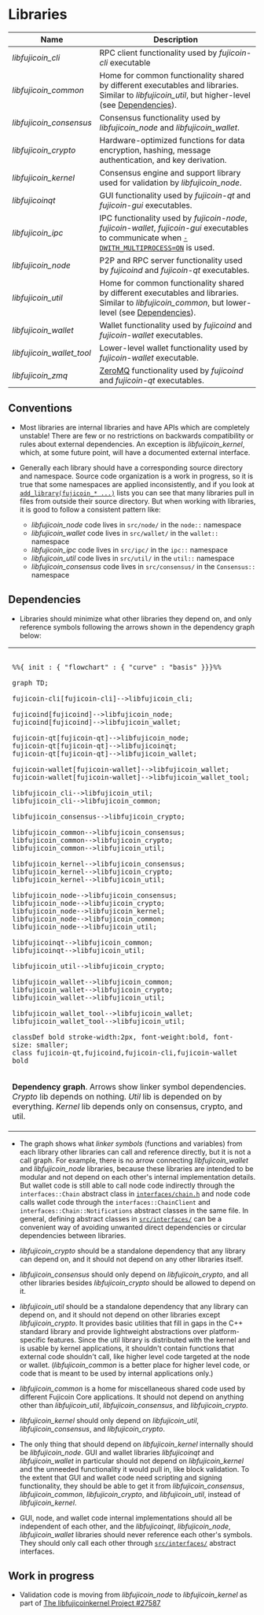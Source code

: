 # Libraries

| Name                     | Description |
|--------------------------|-------------|
| *libfujicoin_cli*         | RPC client functionality used by *fujicoin-cli* executable |
| *libfujicoin_common*      | Home for common functionality shared by different executables and libraries. Similar to *libfujicoin_util*, but higher-level (see [Dependencies](#dependencies)). |
| *libfujicoin_consensus*   | Consensus functionality used by *libfujicoin_node* and *libfujicoin_wallet*. |
| *libfujicoin_crypto*      | Hardware-optimized functions for data encryption, hashing, message authentication, and key derivation. |
| *libfujicoin_kernel*      | Consensus engine and support library used for validation by *libfujicoin_node*. |
| *libfujicoinqt*           | GUI functionality used by *fujicoin-qt* and *fujicoin-gui* executables. |
| *libfujicoin_ipc*         | IPC functionality used by *fujicoin-node*, *fujicoin-wallet*, *fujicoin-gui* executables to communicate when [`-DWITH_MULTIPROCESS=ON`](multiprocess.md) is used. |
| *libfujicoin_node*        | P2P and RPC server functionality used by *fujicoind* and *fujicoin-qt* executables. |
| *libfujicoin_util*        | Home for common functionality shared by different executables and libraries. Similar to *libfujicoin_common*, but lower-level (see [Dependencies](#dependencies)). |
| *libfujicoin_wallet*      | Wallet functionality used by *fujicoind* and *fujicoin-wallet* executables. |
| *libfujicoin_wallet_tool* | Lower-level wallet functionality used by *fujicoin-wallet* executable. |
| *libfujicoin_zmq*         | [ZeroMQ](../zmq.md) functionality used by *fujicoind* and *fujicoin-qt* executables. |

## Conventions

- Most libraries are internal libraries and have APIs which are completely unstable! There are few or no restrictions on backwards compatibility or rules about external dependencies. An exception is *libfujicoin_kernel*, which, at some future point, will have a documented external interface.

- Generally each library should have a corresponding source directory and namespace. Source code organization is a work in progress, so it is true that some namespaces are applied inconsistently, and if you look at [`add_library(fujicoin_* ...)`](../../src/CMakeLists.txt) lists you can see that many libraries pull in files from outside their source directory. But when working with libraries, it is good to follow a consistent pattern like:

  - *libfujicoin_node* code lives in `src/node/` in the `node::` namespace
  - *libfujicoin_wallet* code lives in `src/wallet/` in the `wallet::` namespace
  - *libfujicoin_ipc* code lives in `src/ipc/` in the `ipc::` namespace
  - *libfujicoin_util* code lives in `src/util/` in the `util::` namespace
  - *libfujicoin_consensus* code lives in `src/consensus/` in the `Consensus::` namespace

## Dependencies

- Libraries should minimize what other libraries they depend on, and only reference symbols following the arrows shown in the dependency graph below:

<table><tr><td>

```mermaid

%%{ init : { "flowchart" : { "curve" : "basis" }}}%%

graph TD;

fujicoin-cli[fujicoin-cli]-->libfujicoin_cli;

fujicoind[fujicoind]-->libfujicoin_node;
fujicoind[fujicoind]-->libfujicoin_wallet;

fujicoin-qt[fujicoin-qt]-->libfujicoin_node;
fujicoin-qt[fujicoin-qt]-->libfujicoinqt;
fujicoin-qt[fujicoin-qt]-->libfujicoin_wallet;

fujicoin-wallet[fujicoin-wallet]-->libfujicoin_wallet;
fujicoin-wallet[fujicoin-wallet]-->libfujicoin_wallet_tool;

libfujicoin_cli-->libfujicoin_util;
libfujicoin_cli-->libfujicoin_common;

libfujicoin_consensus-->libfujicoin_crypto;

libfujicoin_common-->libfujicoin_consensus;
libfujicoin_common-->libfujicoin_crypto;
libfujicoin_common-->libfujicoin_util;

libfujicoin_kernel-->libfujicoin_consensus;
libfujicoin_kernel-->libfujicoin_crypto;
libfujicoin_kernel-->libfujicoin_util;

libfujicoin_node-->libfujicoin_consensus;
libfujicoin_node-->libfujicoin_crypto;
libfujicoin_node-->libfujicoin_kernel;
libfujicoin_node-->libfujicoin_common;
libfujicoin_node-->libfujicoin_util;

libfujicoinqt-->libfujicoin_common;
libfujicoinqt-->libfujicoin_util;

libfujicoin_util-->libfujicoin_crypto;

libfujicoin_wallet-->libfujicoin_common;
libfujicoin_wallet-->libfujicoin_crypto;
libfujicoin_wallet-->libfujicoin_util;

libfujicoin_wallet_tool-->libfujicoin_wallet;
libfujicoin_wallet_tool-->libfujicoin_util;

classDef bold stroke-width:2px, font-weight:bold, font-size: smaller;
class fujicoin-qt,fujicoind,fujicoin-cli,fujicoin-wallet bold
```
</td></tr><tr><td>

**Dependency graph**. Arrows show linker symbol dependencies. *Crypto* lib depends on nothing. *Util* lib is depended on by everything. *Kernel* lib depends only on consensus, crypto, and util.

</td></tr></table>

- The graph shows what _linker symbols_ (functions and variables) from each library other libraries can call and reference directly, but it is not a call graph. For example, there is no arrow connecting *libfujicoin_wallet* and *libfujicoin_node* libraries, because these libraries are intended to be modular and not depend on each other's internal implementation details. But wallet code is still able to call node code indirectly through the `interfaces::Chain` abstract class in [`interfaces/chain.h`](../../src/interfaces/chain.h) and node code calls wallet code through the `interfaces::ChainClient` and `interfaces::Chain::Notifications` abstract classes in the same file. In general, defining abstract classes in [`src/interfaces/`](../../src/interfaces/) can be a convenient way of avoiding unwanted direct dependencies or circular dependencies between libraries.

- *libfujicoin_crypto* should be a standalone dependency that any library can depend on, and it should not depend on any other libraries itself.

- *libfujicoin_consensus* should only depend on *libfujicoin_crypto*, and all other libraries besides *libfujicoin_crypto* should be allowed to depend on it.

- *libfujicoin_util* should be a standalone dependency that any library can depend on, and it should not depend on other libraries except *libfujicoin_crypto*. It provides basic utilities that fill in gaps in the C++ standard library and provide lightweight abstractions over platform-specific features. Since the util library is distributed with the kernel and is usable by kernel applications, it shouldn't contain functions that external code shouldn't call, like higher level code targeted at the node or wallet. (*libfujicoin_common* is a better place for higher level code, or code that is meant to be used by internal applications only.)

- *libfujicoin_common* is a home for miscellaneous shared code used by different Fujicoin Core applications. It should not depend on anything other than *libfujicoin_util*, *libfujicoin_consensus*, and *libfujicoin_crypto*.

- *libfujicoin_kernel* should only depend on *libfujicoin_util*, *libfujicoin_consensus*, and *libfujicoin_crypto*.

- The only thing that should depend on *libfujicoin_kernel* internally should be *libfujicoin_node*. GUI and wallet libraries *libfujicoinqt* and *libfujicoin_wallet* in particular should not depend on *libfujicoin_kernel* and the unneeded functionality it would pull in, like block validation. To the extent that GUI and wallet code need scripting and signing functionality, they should be able to get it from *libfujicoin_consensus*, *libfujicoin_common*, *libfujicoin_crypto*, and *libfujicoin_util*, instead of *libfujicoin_kernel*.

- GUI, node, and wallet code internal implementations should all be independent of each other, and the *libfujicoinqt*, *libfujicoin_node*, *libfujicoin_wallet* libraries should never reference each other's symbols. They should only call each other through [`src/interfaces/`](../../src/interfaces/) abstract interfaces.

## Work in progress

- Validation code is moving from *libfujicoin_node* to *libfujicoin_kernel* as part of [The libfujicoinkernel Project #27587](https://github.com/fujicoin/fujicoin/issues/27587)
